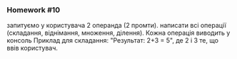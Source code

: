 ### Homework #10

запитуємо у користувача 2 операнда (2 промти).
написати всі операції (складання, віднімання, множення, ділення). 
Кожна операція виводить у консоль 
Приклад для складання: "Результат: 2+3 = 5", де 2 і 3 те, 
що ввів користувач.